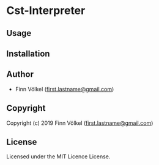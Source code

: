 # Cst-Interpreter

## Usage

## Installation

## Author

* Finn Völkel (first.lastname@gmail.com)

## Copyright

Copyright (c) 2019 Finn Völkel (first.lastname@gmail.com)

## License

Licensed under the MIT Licence License.
